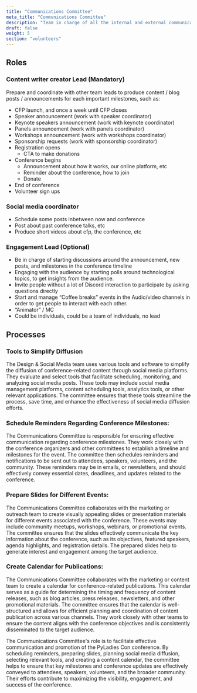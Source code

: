 ```yaml
---
title: "Communications Committee"
meta_title: "Communications Committee"
description: "Team in charge of all the internal and external communications"
draft: false
weight: 5
section: "volunteers"
---
```


## Roles

### Content writer creator Lead (Mandatory)

Prepare and coordinate with other team leads to produce content / blog posts / announcements for each important milestones, such as:
* CFP launch, and once a week until CFP closes
* Speaker announcement (work with speaker coordinator)
* Keynote speakers announcement (work with keynote coordinator)
* Panels announcement (work with panels coordinator)
* Workshops announcement (work with workshops coordinator)
* Sponsorship requests (work with sponsorship coordinator)
* Registration opens
    * CTA to make donations
* Conference begins
    * Announcement about how it works, our online platform, etc
    * Reminder about the conference, how to join
    * Donate
* End of conference
* Volunteer sign ups

### Social media coordinator

* Schedule some posts inbetween now and conference
* Post about past conference talks, etc
* Produce short videos about cfp, the conference, etc

### Engagement Lead  (Optional)

* Be in charge of starting discussions around the announcement, new posts, and milestones in the conference timeline
* Engaging with the audience by starting polls around technological topics, to get insights from the audience.
* Invite people without a lot of Discord interaction to participate by asking questions directly
* Start and manage “Coffee breaks” events in the Audio/video channels in order to get people to interact with each other.
* “Animator” /  MC
* Could be individuals, could be a team of individuals, no lead

## Processes

### Tools to Simplify Diffusion

The Design & Social Media team uses various tools and software to simplify the
diffusion of conference-related content through social media platforms. They
evaluate and select tools that facilitate scheduling, monitoring, and analyzing
social media posts. These tools may include social media management platforms,
content scheduling tools, analytics tools, or other relevant applications. The
committee ensures that these tools streamline the process, save time, and
enhance the effectiveness of social media diffusion efforts.

### Schedule Reminders Regarding Conference Milestones:

The Communications Committee is responsible for ensuring effective
communication regarding conference milestones. They work closely with the
conference organizers and other committees to establish a timeline and
milestones for the event. The committee then schedules reminders and
notifications to be sent out to attendees, speakers, volunteers, and the
community. These reminders may be in emails, or newsletters, and should
effectively convey essential dates, deadlines, and updates related to the
conference.

### Prepare Slides for Different Events:

The Communications Committee collaborates with the marketing or outreach team
to create visually appealing slides or presentation materials for different
events associated with the conference. These events may include community
meetups, workshops, webinars, or promotional events. The committee ensures that
the slides effectively communicate the key information about the conference,
such as its objectives, featured speakers, agenda highlights, and registration
details. The prepared slides help to generate interest and engagement among the
target audience.

### Create Calendar for Publications:

The Communications Committee collaborates with the marketing or content team to
create a calendar for conference-related publications. This calendar serves as
a guide for determining the timing and frequency of content releases, such as
blog articles, press releases, newsletters, and other promotional materials.
The committee ensures that the calendar is well-structured and allows for
efficient planning and coordination of content publication across various
channels. They work closely with other teams to ensure the content aligns with
the conference objectives and is consistently disseminated to the target
audience.

The Communications Committee's role is to facilitate effective communication
and promotion of the PyLadies Con conference. By scheduling reminders,
preparing slides, planning social media diffusion, selecting relevant tools,
and creating a content calendar, the committee helps to ensure that key
milestones and conference updates are effectively conveyed to attendees,
speakers, volunteers, and the broader community. Their efforts contribute to
maximizing the visibility, engagement, and success of the conference.

